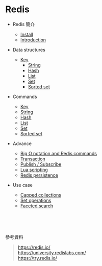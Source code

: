 # Redis

- Redis 簡介
    - [Install](./redis/install.md)
    - [Introduction](./redis/intro.md)

- Data structures
    - [Key](./redis/key.md)
        - [String](./redis/string.md)
        - [Hash](./redis/hash.md)
        - [List](./redis/list.md)
        - [Set](./redis/set.md)
        - [Sorted set](./redis/sorted-set.md)

- Commands
    - [Key](./redis/c-key.md)
    - [String](./redis/c-string.md)
    - [Hash](./redis/c-hash.md)
    - [List](./redis/c-list.md)
    - [Set](./redis/c-set.md)
    - [Sorted set](./redis/c-sorted-set.md)
    
- Advance
    - [Big O notation and Redis commands](./redis/big-o.md)
    - [Transaction](./redis/transaction.md)
    - [Publish / Subscribe](./redis/pub-sub.md)
    - [Lua scripting](./redis/lua.md)
    - [Redis persistence](./redis/persistence.md)

- Use case
    - [Capped collections](./redis/capped-collections.md)
    - [Set operations](./redis/set-operations.md)
    - [Faceted search](./redis/faceted-search.md)

<br>
<br>
<br>

參考資料

> https://redis.io/  
> https://university.redislabs.com/  
> https://try.redis.io/